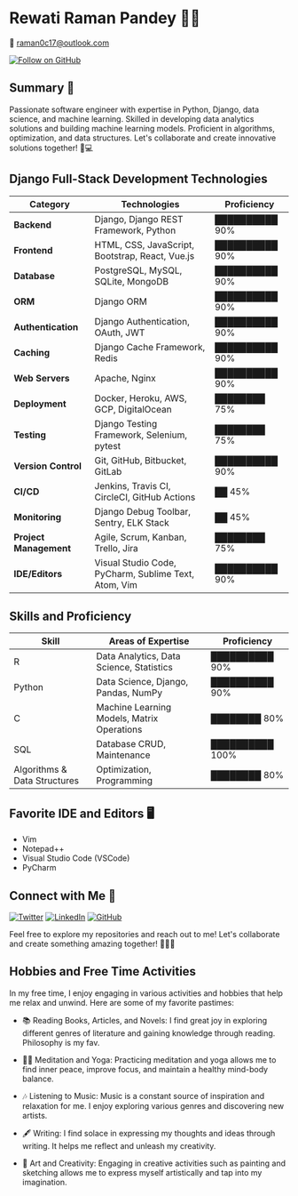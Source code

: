 # Rewati Raman Pandey 👨‍💻

📧 raman0c17@outlook.com

[![Follow on GitHub](https://img.shields.io/github/followers/raman0c17?label=Follow%20on%20GitHub&style=social)](https://github.com/raman0c17)

## Summary 🚀
Passionate software engineer with expertise in Python, Django, data science, and machine learning. Skilled in developing data analytics solutions and building machine learning models. Proficient in algorithms, optimization, and data structures. Let's collaborate and create innovative solutions together! 🌟💻

## Django Full-Stack Development Technologies

| Category               | Technologies                                             | Proficiency   |
| ---------------------- | -------------------------------------------------------- | ------------- |
| **Backend**            | Django, Django REST Framework, Python                    | ██████████ 90% |
| **Frontend**           | HTML, CSS, JavaScript, Bootstrap, React, Vue.js          | ██████████ 90% |
| **Database**           | PostgreSQL, MySQL, SQLite, MongoDB                       | ██████████ 90% |
| **ORM**                | Django ORM                                               | ██████████ 90% |
| **Authentication**     | Django Authentication, OAuth, JWT                        | ██████████ 90% |
| **Caching**            | Django Cache Framework, Redis                            | ██████████ 90% |
| **Web Servers**        | Apache, Nginx                                            | ██████████ 90% |
| **Deployment**         | Docker, Heroku, AWS, GCP, DigitalOcean                    | ████████ 75% |
| **Testing**            | Django Testing Framework, Selenium, pytest                | ████████ 75% |
| **Version Control**    | Git, GitHub, Bitbucket, GitLab                           | ██████████ 90% |
| **CI/CD**              | Jenkins, Travis CI, CircleCI, GitHub Actions             | ██      45% |
| **Monitoring**         | Django Debug Toolbar, Sentry, ELK Stack                  | ██      45% |
| **Project Management** | Agile, Scrum, Kanban, Trello, Jira                       | ████████ 75% |
| **IDE/Editors**        | Visual Studio Code, PyCharm, Sublime Text, Atom, Vim     | ██████████ 90% |


## Skills and Proficiency

| Skill                    | Areas of Expertise                              | Proficiency |
| ------------------------ | ----------------------------------------------- | ----------- |
| R                        | Data Analytics, Data Science, Statistics        | ██████████ 90% |
| Python                   | Data Science, Django, Pandas, NumPy             | ██████████ 90% |
| C                        | Machine Learning Models, Matrix Operations      | ████████ 80% |
| SQL                      | Database CRUD, Maintenance                      | ██████████ 100% |
| Algorithms & Data Structures | Optimization, Programming                   | ████████ 80% |



## Favorite IDE and Editors 🖥️
- Vim
- Notepad++
- Visual Studio Code (VSCode)
- PyCharm

## Connect with Me 🤝
[![Twitter](https://img.shields.io/badge/Twitter-rmn030-1DA1F2?style=flat&logo=twitter)](https://twitter.com/rmn030)
[![LinkedIn](https://img.shields.io/badge/LinkedIn-rmn030-0077B5?style=flat&logo=linkedin)](https://www.linkedin.com/in/rmn030)
[![GitHub](https://img.shields.io/badge/GitHub-raman0c17-181717?style=flat&logo=github)](https://github.com/raman0c17)

Feel free to explore my repositories and reach out to me! Let's collaborate and create something amazing together! 🚀👨‍💻


## Hobbies and Free Time Activities

In my free time, I enjoy engaging in various activities and hobbies that help me relax and unwind. Here are some of my favorite pastimes:

- 📚 Reading Books, Articles, and Novels: I find great joy in exploring different genres of literature and gaining knowledge through reading. Philosophy is my fav.

- 🧘‍♀️ Meditation and Yoga: Practicing meditation and yoga allows me to find inner peace, improve focus, and maintain a healthy mind-body balance.

- 🎶 Listening to Music: Music is a constant source of inspiration and relaxation for me. I enjoy exploring various genres and discovering new artists.

- 🖋️ Writing: I find solace in expressing my thoughts and ideas through writing. It helps me reflect and unleash my creativity.

- 🎨 Art and Creativity: Engaging in creative activities such as painting and sketching allows me to express myself artistically and tap into my imagination.


